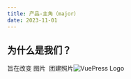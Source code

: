 ```yaml
---
title: 产品-主角（major）
date: 2023-11-01
---
```





## 为什么是我们？

旨在改变
图片 <img :src="$withBase('/express/mac1.png')">
团建照片![VuePress Logo](/express/mac1.png)